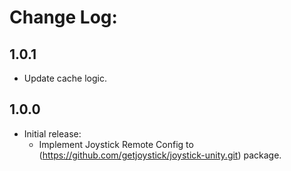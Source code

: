 # Change Log:

## 1.0.1
- Update cache logic.

## 1.0.0
- Initial release:
    - Implement Joystick Remote Config to (https://github.com/getjoystick/joystick-unity.git) package.